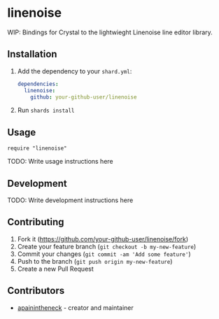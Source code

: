 # linenoise

WIP: Bindings for Crystal to the lightwieght Linenoise line editor library.

## Installation

1. Add the dependency to your `shard.yml`:

   ```yaml
   dependencies:
     linenoise:
       github: your-github-user/linenoise
   ```

2. Run `shards install`

## Usage

```crystal
require "linenoise"
```

TODO: Write usage instructions here

## Development

TODO: Write development instructions here

## Contributing

1. Fork it (<https://github.com/your-github-user/linenoise/fork>)
2. Create your feature branch (`git checkout -b my-new-feature`)
3. Commit your changes (`git commit -am 'Add some feature'`)
4. Push to the branch (`git push origin my-new-feature`)
5. Create a new Pull Request

## Contributors

- [apainintheneck](https://github.com/apainintheneck) - creator and maintainer

